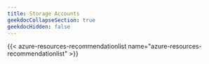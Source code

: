 ```yaml
---
title: Storage Accounts
geekdocCollapseSection: true
geekdocHidden: false
---
```


{{< azure-resources-recommendationlist name="azure-resources-recommendationlist" >}}
